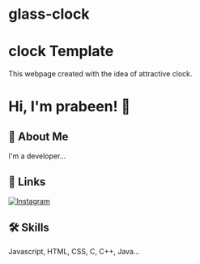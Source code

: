 # glass-clock

# clock Template

This webpage created with the idea of attractive clock.

# Hi, I'm prabeen! 👋


## 🚀 About Me
I'm a developer...


## 🔗 Links
[![Instagram](https://img.shields.io/badge/instagram-171717?style=for-the-badge&logo=instagram&logoColor=white)](https://www.instagram.com/)


## 🛠 Skills
Javascript, HTML, CSS, C, C++, Java...

